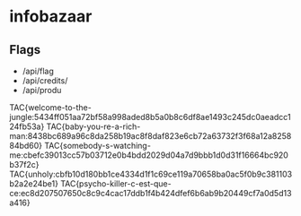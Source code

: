 # infobazaar

## Flags

- /api/flag
- /api/credits/ <!-- por e-mail -->
- /api/produ

TAC{welcome-to-the-jungle:5434ff051aa72bf58a998aded8b5a0b8c6df8ae1493c245dc0aeadcc124fb53a}
TAC{baby-you-re-a-rich-man:8438bc689a96c8da258b19ac8f8daf823e6cb72a63732f3f68a12a825884bd60}
TAC{somebody-s-watching-me:cbefc39013cc57b03712e0b4bdd2029d04a7d9bbb1d0d31f16664bc920b37f2c}
TAC{unholy:cbfb10d180bb1ce4334d1f1c69ce119a70658ba0ac5f0b9c381103b2a2e24be1}
TAC{psycho-killer-c-est-que-ce:ec8d207507650c8c9c4cac17ddb1f4b424dfef6b6ab9b20449cf7a0d5d13a416}
